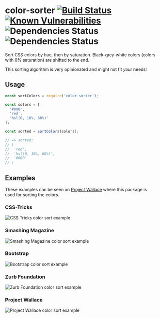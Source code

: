 # color-sorter [![Build Status](https://travis-ci.org/bartveneman/color-sorter.svg?branch=master)](https://travis-ci.org/bartveneman/color-sorter) [![Known Vulnerabilities](https://snyk.io/test/github/bartveneman/color-sorter/badge.svg)](https://snyk.io/test/github/bartveneman/color-sorter) ![Dependencies Status](https://img.shields.io/david/bartveneman/color-sorter.svg) ![Dependencies Status](https://img.shields.io/david/dev/bartveneman/color-sorter.svg)

Sort CSS colors by hue, then by saturation. Black-grey-white colors (colors with 0% saturation) are shifted to the end.

This sorting algorithm is very opinionated and might not fit *your* needs!

## Usage

```js
const sortColors = require('color-sorter');

const colors = [
  '#000',
  'red',
  'hsl(0, 10%, 60%)'
];

const sorted = sortColors(colors);

// => sorted:
// [
//  'red',
//  'hsl(0, 10%, 60%)',
//  '#000'
// ]
```

## Examples

These examples can be seen on [Project Wallace](https://projectwallace.com) where this package is used for sorting the colors.

### CSS-Tricks

![CSS Tricks color sort example](/examples/css-tricks.png)

### Smashing Magazine

![Smashing Magazine color sort example](/examples/smashing-magazine.png)

### Bootstrap

![Bootstrap color sort example](/examples/bootstrap.png)

### Zurb Foundation

![Zurb Foundation color sort example](/examples/foundation.png)

### Project Wallace

![Project Wallace color sort example](/examples/project-wallace.png)